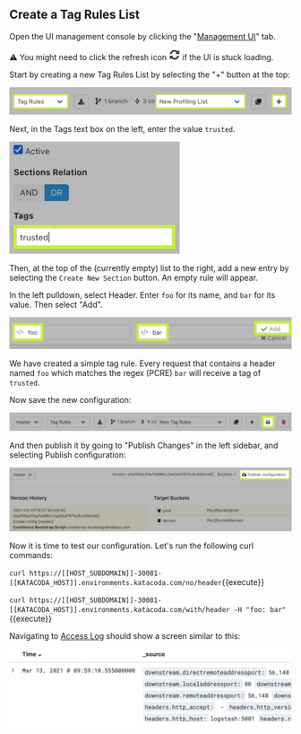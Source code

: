 ## Create a Tag Rules List

Open the UI management console by clicking the "[Management UI](https://[[HOST_SUBDOMAIN]]-30080-[[KATACODA_HOST]].environments.katacoda.com)" tab.

⚠️ You might need to click the refresh icon <img src="./assets/refresh.jpg" height="20"> if the UI is stuck loading.

Start by creating a new Tag Rules List by selecting the "+" button at the top:

![New Tag Rule](./assets/tag-rules-add.jpg)

Next, in the Tags text box on the left, enter the value `trusted`.

<img src="./assets/new-tag-trusted.jpg" height="200">

Then, at the top of the (currently empty) list to the right, add a new entry by selecting the `Create New Section` button. An empty rule will appear.

In the left pulldown, select Header. Enter `foo` for its name, and `bar` for its value. Then select "Add".

![New Tag: Add](./assets/foo-bar-add.jpg)

We have created a simple tag rule. Every request that contains a header named `foo` which matches the regex (PCRE) `bar` will receive a tag of `trusted`. 

Now save the new configuration:

![New Tag: Save](./assets/save-tag-rule.jpg)

And then publish it by going to "Publish Changes" in the left sidebar, and selecting Publish configuration:

![New Tag: Save](./assets/publish-configuration.jpg)

Now it is time to test our configuration. Let's run the following curl commands:

`curl https://[[HOST_SUBDOMAIN]]-30081-[[KATACODA_HOST]].environments.katacoda.com/no/header`{{execute}}

`curl https://[[HOST_SUBDOMAIN]]-30081-[[KATACODA_HOST]].environments.katacoda.com/with/header -H "foo: bar"`{{execute}}

Navigating to [Access Log](https://[[HOST_SUBDOMAIN]]-5601-[[KATACODA_HOST]].environments.katacoda.com/app/discover) should show a screen similar to this:

![Access Logs](./assets/access-logs.jpg)